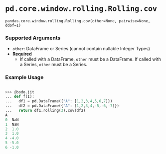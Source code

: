 # `pd.core.window.rolling.Rolling.cov`

`pandas.core.window.rolling.Rolling.cov(other=None, pairwise=None, ddof=1)`

### Supported Arguments
- `other`: DataFrame or Series (cannot contain nullable Integer Types)
- **Required**
  - If called with a DataFrame, `other` must be a DataFrame. If called with a Series, `other` must be a Series.


### Example Usage

```py

>>> @bodo.jit
... def f(I):
...   df1 = pd.DataFrame({"A": [1,2,3,4,5,6,7]})
...   df2 = pd.DataFrame({"A": [1,2,3,4,-5,-6,-7]})
...   return df1.rolling(3).cov(df2)
A
0  NaN
1  NaN
2  1.0
3  1.0
4 -4.0
5 -5.0
6 -1.0
```

